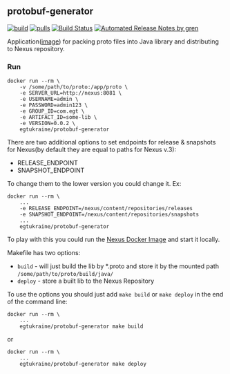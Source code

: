 protobuf-generator
---
[![build](https://img.shields.io/docker/automated/egtukraine/protobuf-generator.svg)](https://hub.docker.com/r/egtukraine/protobuf-generator) [![pulls](https://img.shields.io/docker/pulls/egtukraine/protobuf-generator.svg)](https://hub.docker.com/r/egtukraine/protobuf-generator) [![Build Status](https://travis-ci.org/EGT-Ukraine/protobuf-generator.svg?branch=master)](https://travis-ci.org/EGT-Ukraine/protobuf-generator) [![Automated Release Notes by gren](https://img.shields.io/badge/%F0%9F%A4%96-release%20notes-00B2EE.svg)](https://github-tools.github.io/github-release-notes/)

Application([image](https://hub.docker.com/r/egtukraine/protobuf-generator)) for packing proto files into Java library and distributing to Nexus repository.


### Run
```
docker run --rm \
    -v /some/path/to/proto:/app/proto \
    -e SERVER_URL=http://nexus:8081 \
    -e USERNAME=admin \
    -e PASSWORD=admin123 \
    -e GROUP_ID=com.egt \
    -e ARTIFACT_ID=some-lib \
    -e VERSION=0.0.2 \
    egtukraine/protobuf-generator
```

There are two additional options to set endpoints for release & snapshots for Nexus(by default they are equal to paths for Nexus v.3):
  * RELEASE_ENDPOINT
  * SNAPSHOT_ENDPOINT

To change them to the lower version you could change it. Ex:
```
docker run --rm \
    ...
    -e RELEASE_ENDPOINT=/nexus/content/repositories/releases
    -e SNAPSHOT_ENDPOINT=/nexus/content/repositories/snapshots
    ...
    egtukraine/protobuf-generator
``` 

To play with this you could run the [Nexus Docker Image](https://hub.docker.com/r/sonatype/nexus/) and start it locally.

Makefile has two options:  
  - `build` - will just build the lib by *.proto and store it by the mounted path `/some/path/to/proto/build/java/`
  - `deploy` - store a built lib to the Nexus Repository
  
To use the options you should just add `make build` or `make deploy` in the end of the command line:
```
docker run --rm \
    ...
    egtukraine/protobuf-generator make build
```

or

```
docker run --rm \
    ...
    egtukraine/protobuf-generator make deploy
```
